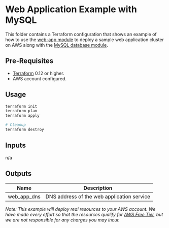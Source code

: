 # Web Application Example with MySQL
This folder contains a Terraform configuration that shows an example of how to use the [web-app module](../../modules/web-app) to deploy a sample web application cluster on AWS along with the [MySQL database module](../../modules/mysql-db).

## Pre-Requisites
+ [Terraform](https://www.terraform.io/downloads.html) 0.12 or higher.
+ AWS account configured.

## Usage
```bash
terraform init
terraform plan
terraform apply

# Cleanup 
terraform destroy
```
## Inputs
n/a

## Outputs
| Name | Description |
| ---- | ----------- |
| web_app_dns | DNS address of the web application service |

*Note: This example will deploy real resources to your AWS account. We have made every effort so that the resources qualify for [AWS Free Tier](https://aws.amazon.com/free/), but we are not responsible for any charges you may incur.*